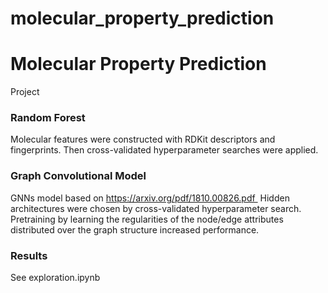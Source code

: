 # molecular_property_prediction

# Molecular Property Prediction

Project

### Random Forest
Molecular features were constructed with RDKit descriptors and fingerprints. Then cross-validated hyperparameter searches were applied.




### Graph Convolutional Model
GNNs model based on https://arxiv.org/pdf/1810.00826.pdf 
Hidden architectures were chosen by cross-validated hyperparameter search. 
Pretraining by learning the regularities of the node/edge attributes distributed over the graph structure increased performance.

### Results

See exploration.ipynb
